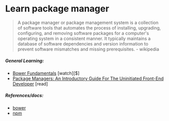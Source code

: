 # Learn package manager

> A package manager or package management system is a collection of software tools that automates the process of installing, upgrading, configuring, and removing software packages for a computer's operating system in a consistent manner. It typically maintains a database of software dependencies and version information to prevent software mismatches and missing prerequisites. - wikipedia

##### General Learning:

* [Bower Fundamentals](http://www.pluralsight.com/courses/bower-fundamentals) [watch][$]
* [Package Managers: An Introductory Guide For The Uninitiated Front-End Developer](http://codylindley.com/techpro/2013_04_12__package-managers-an-introducto/) [read]

##### References/docs:

* [bower](http://bower.io/)
* [npm](https://www.npmjs.com/)





















 






